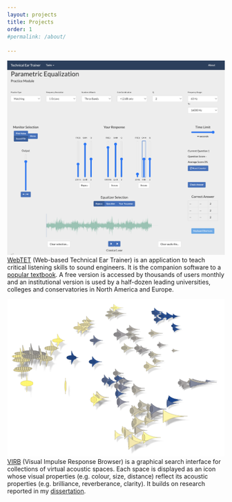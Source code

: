 ```yaml
---
layout: projects
title: Projects
order: 1
#permalink: /about/

---
```



<a href="https://webtet.net/" class="small-image">![webtet](images/webtet.png)</a>  [WebTET](https://webtet.net/) (Web-based Technical Ear Trainer) is an application to teach critical listening skills to sound engineers. It is the companion software to a [popular textbook](https://www.amazon.com/Production-Critical-Listening-Engineering-Presents/dp/1138845949). A free version is accessed by thousands of users monthly and an institutional version is used by a half-dozen leading universities, colleges and conservatories in North America and Europe.    
  
    


<a href="https://virb.herokuapp.com/">![webtet](images/virb.png)</a>  [VIRB](https://virb.herokuapp.com/) (Visual Impulse Response Browser) is a graphical search interface for collections of virtual acoustic spaces. Each space is displayed as an icon whose visual properties (e.g. colour, size, distance) reflect its acoustic properties (e.g. brilliance, reverberance, clarity). It builds on research reported in my [dissertation](/images/DHB_dissertation.pdf).
